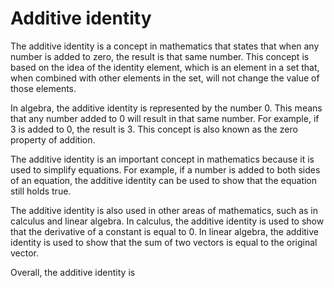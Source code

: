 # Additive identity

The additive identity is a concept in mathematics that states that when any number is added to zero, the result is that same number. This concept is based on the idea of the identity element, which is an element in a set that, when combined with other elements in the set, will not change the value of those elements. 

In algebra, the additive identity is represented by the number 0. This means that any number added to 0 will result in that same number. For example, if 3 is added to 0, the result is 3. This concept is also known as the zero property of addition.

The additive identity is an important concept in mathematics because it is used to simplify equations. For example, if a number is added to both sides of an equation, the additive identity can be used to show that the equation still holds true. 

The additive identity is also used in other areas of mathematics, such as in calculus and linear algebra. In calculus, the additive identity is used to show that the derivative of a constant is equal to 0. In linear algebra, the additive identity is used to show that the sum of two vectors is equal to the original vector.

Overall, the additive identity is
